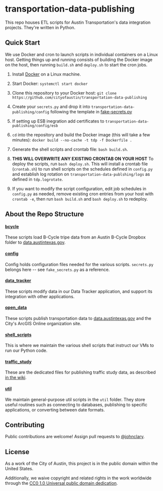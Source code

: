# transportation-data-publishing

This repo houses ETL scripts for Austin Transportation's data integration projects. They're written in Python. 

## Quick Start

We use Docker and cron to launch scripts in individual containers on a Linux host. Getting things up and running consists of building the Docker image on the host, then running `build.sh` and `deploy.sh` to start the cron jobs.

1. Install [Docker](https://docs.docker.com/) on a Linux machine.

2. Start Docker: `systemctl start docker`

3. Clone this repository to your Docker host: `git clone https://github.com/cityofaustin/transportation-data-publishing`
 
4. Create your `secrets.py` and drop it into `transportation-data-publishing/config` following the template in [fake-secrets.py](https://github.com/cityofaustin/transportation-data-publishing/blob/master/config/fake_secrets.py)

5. If setting up ESB inegration add certificates to `transportation-data-publishing/config/esb`

6. `cd` into the repository and build the Docker image (this will take a few minutes): `docker build --no-cache -t tdp -f Dockerfile .`

7. Generate the shell scripts and crontab file: `bash build.sh`.

8. **THIS WILL OVERWRITE ANY EXISTING CRONTAB ON YOUR HOST**
To deploy the scripts, run `bash deploy.sh`. This will install a crontab file (`crontab.sh`) to run shell scripts on the schedules defined in `config.py` and establish log rotation on `transportation-data-publshing/logs` as defined in `tdp.logrotate`.

9. If you want to modify the script configuration, edit job schedules in `config.py` as needed, remove existing cron entries from your host with `crontab -e`, then run `bash build.sh` and `bash deploy.sh` to redeploy.

## About the Repo Structure

#### [bcycle]()

These scripts load B-Cycle tripe data from an Austin B-Cycle Dropbox folder to [data.austintexas.gov](http://data.austintexas.gov).

#### [config]()

Config holds configuration files needed for the various scripts. `secrets.py` belongs here -- see `fake_secrets.py` as a reference.

#### [data_tracker]()

These scripts modify data in our Data Tracker application, and support its integration with other applications.

#### [open_data]()

These scripts publish transportation data to [data.austintexas.gov](http://data.austintexas.gov) and the City's ArcGIS Online organization site.

#### [shell_scripts]()

This is where we maintain the various shell scripts that instruct our VMs to run our Python code.

#### [traffic_study]()

These are the dedicated files for publishing traffic study data, as described [in the wiki](https://github.com/cityofaustin/transportation-data-publishing/wiki/Traffic-Count-Data-Publishing).

#### [util]()

We maintain general-purpose util scripts in the `util` folder. They store useful routines such as connecting to databases, publishing to specific applications, or converting between date formats.

## Contributing

Public contributions are welcome! Assign pull requests to [@johnclary](http://github.com/johnclary).

## License

As a work of the City of Austin, this project is in the public domain within the United States.

Additionally, we waive copyright and related rights in the work worldwide through the [CC0 1.0 Universal public domain dedication](https://creativecommons.org/publicdomain/zero/1.0/).


